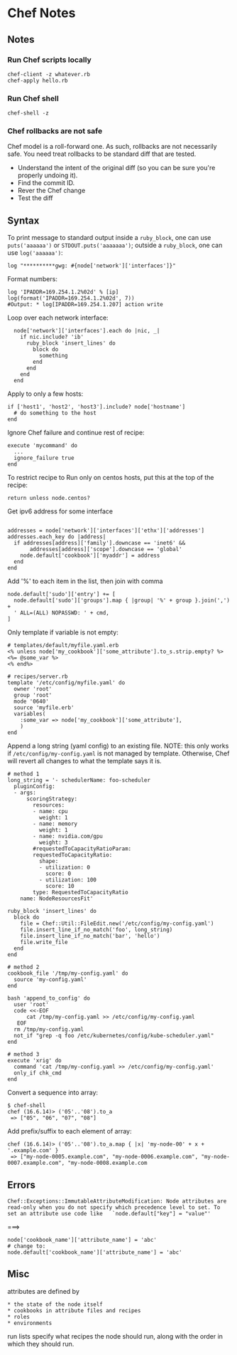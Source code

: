 # Chef Notes

## Notes

### Run Chef scripts locally

```
chef-client -z whatever.rb
chef-apply hello.rb
```

### Run Chef shell

```
chef-shell -z
```

### Chef rollbacks are not safe

Chef model is a roll-forward one. As such, rollbacks are not necessarily safe. You need treat rollbacks to be standard diff that are tested.

- Understand the intent of the original diff (so you can be sure you're properly undoing it).
- Find the commit ID.
- Rever the Chef change
- Test the diff

## Syntax

To print message to standard output inside a `ruby_block`, one can use `puts('aaaaaa')` or `STDOUT.puts('aaaaaaa')`; outside a `ruby_block`, one can use `log('aaaaaa')`:

```
log "**********gwg: #{node['network']['interfaces']}"
```

Format numbers:

```
log 'IPADDR=169.254.1.2%02d' % [ip]
log(format('IPADDR=169.254.1.2%02d', 7))
#Output: * log[IPADDR=169.254.1.207] action write
```

Loop over each network interface:

```
  node['network']['interfaces'].each do |nic, _|
    if nic.include? 'ib'
      ruby_block 'insert_lines' do
        block do
          something
        end
      end
    end
  end
```

Apply to only a few hosts:

```
if ['host1', 'host2', 'host3'].include? node['hostname']
  # do something to the host
end
```

Ignore Chef failure and continue rest of recipe:

```
execute 'mycommand' do
  ...
  ignore_failure true
end
```

To restrict recipe to Run only on centos hosts, put this at the top of the recipe:

```
return unless node.centos?
```


Get ipv6 address for some interface

```

addresses = node['network']['interfaces']['ethx']['addresses']
addresses.each_key do |address|
  if addresses[address]['family'].downcase == 'inet6' &&
       addresses[address]['scope'].downcase == 'global'
    node.default['cookbook']['myaddr'] = address
  end
end
```

Add '%' to each item in the list, then join with comma

```
node.default['sudo']['entry'] += [
  node.default['sudo']['groups'].map { |group| '%' + group }.join(',') +
  ' ALL=(ALL) NOPASSWD: ' + cmd,
]
```

Only template if variable is not empty:

```
# templates/default/myfile.yaml.erb
<% unless node['my_cookbook']['some_attribute'].to_s.strip.empty? %>
<%= @some_var %>
<% end%>

# recipes/server.rb
template '/etc/config/myfile.yaml' do
  owner 'root'
  group 'root'
  mode '0640'
  source 'myfile.erb'
  variables(
    :some_var => node['my_cookbook']['some_attribute'],
    )
end
```

Append a long string (yaml config) to an existing file.
NOTE: this only works if `/etc/config/my-config.yaml` is not managed by template.
Otherwise, Chef will revert all changes to what the template says it is.

```
# method 1
long_string = '- schedulerName: foo-scheduler
  pluginConfig:
  - args:
      scoringStrategy:
        resources:
        - name: cpu
          weight: 1
        - name: memory
          weight: 1
        - name: nvidia.com/gpu
          weight: 3
        #requestedToCapacityRatioParam:
        requestedToCapacityRatio:
          shape:
          - utilization: 0
            score: 0
          - utilization: 100
            score: 10
        type: RequestedToCapacityRatio
    name: NodeResourcesFit'

ruby_block 'insert_lines' do
  block do
    file = Chef::Util::FileEdit.new('/etc/config/my-config.yaml')
    file.insert_line_if_no_match('foo', long_string)
    file.insert_line_if_no_match('bar', 'hello')
    file.write_file
  end
end

# method 2
cookbook_file '/tmp/my-config.yaml' do
  source 'my-config.yaml'
end

bash 'append_to_config' do
  user 'root'
  code <<-EOF
      cat /tmp/my-config.yaml >> /etc/config/my-config.yaml
   EOF
  rm /tmp/my-config.yaml
  not_if "grep -q foo /etc/kubernetes/config/kube-scheduler.yaml"
end

# method 3
execute 'xrig' do
  command 'cat /tmp/my-config.yaml >> /etc/config/my-config.yaml'
  only_if chk_cmd
end
```

Convert a sequence into array:

```
$ chef-shell
chef (16.6.14)> ('05'..'08').to_a
 => ["05", "06", "07", "08"]
```

Add prefix/suffix to each element of array:

```
chef (16.6.14)> ('05'..'08').to_a.map { |x| 'my-node-00' + x + '.example.com' }
 => ["my-node-0005.example.com", "my-node-0006.example.com", "my-node-0007.example.com", "my-node-0008.example.com
```

## Errors

```
Chef::Exceptions::ImmutableAttributeModification: Node attributes are read-only when you do not specify which precedence level to set. To set an attribute use code like   `node.default["key"] = "value"'
```

===>

```
node['cookbook_name']['attribute_name'] = 'abc'
# change to:
node.default['cookbook_name']['attribute_name'] = 'abc'
```

## Misc

attributes are defined by

    * the state of the node itself
    * cookbooks in attribute files and recipes
    * roles
    * environments

run lists specify what recipes the node should run, along with the order in which they should run.


